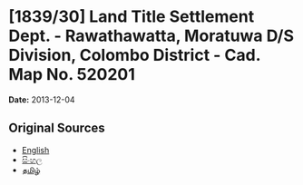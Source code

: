 # [1839/30] Land Title Settlement Dept. - Rawathawatta, Moratuwa D/S Division, Colombo District - Cad. Map No. 520201

**Date:** 2013-12-04

## Original Sources

- [English](https://documents.gov.lk/view/extra-gazettes/2013/12/1839-30_E.pdf)
- [සිංහල](https://documents.gov.lk/view/extra-gazettes/2013/12/1839-30_S.pdf)
- [தமிழ்](https://documents.gov.lk/view/extra-gazettes/2013/12/1839-30_T.pdf)
